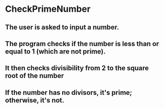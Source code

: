# CheckPrimeNumber

## The user is asked to input a number.
## The program checks if the number is less than or equal to 1 (which are not prime).
## It then checks divisibility from 2 to the square root of the number
## If the number has no divisors, it's prime; otherwise, it's not.
